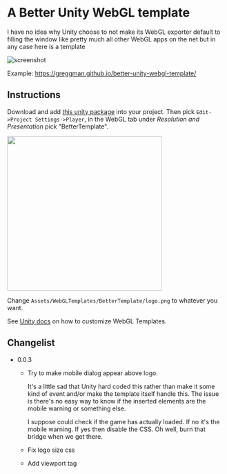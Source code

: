 # A Better Unity WebGL template

I have no idea why Unity choose to not make its WebGL exporter default
to filling the window like pretty much all other WebGL apps on the net
but in any case here is a template

![screenshot](https://user-images.githubusercontent.com/234804/42355593-d466f416-8108-11e8-8662-2c8b8ce13032.gif)

Example: https://greggman.github.io/better-unity-webgl-template/

## Instructions

Download and add [this unity package](https://github.com/greggman/better-unity-webgl-template/releases/latest)
into your project. Then pick `Edit->Project Settings->Player`, in the WebGL tab
under *Resolution and Presentation* pick "BetterTemplate".

<img src="https://i.stack.imgur.com/r5Jns.png" width="358">

Change `Assets/WebGLTemplates/BetterTemplate/logo.png` to whatever you want.

See [Unity docs](https://docs.unity3d.com/Manual/webgl-templates.html) on how to customize WebGL Templates.

## Changelist

*   0.0.3

    *   Try to make mobile dialog appear above logo.

        It's a little sad that Unity hard coded this rather than make it
        some kind of event and/or make the template itself handle this.
        The issue is there's no easy way to know if the inserted elements
        are the mobile warning or something else.

        I suppose could check if the game has actually loaded. If no it's
        the mobile warning. If yes then disable the CSS. Oh well, burn that
        bridge when we get there.

    *   Fix logo size css

    *   Add viewport tag

